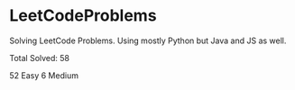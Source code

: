 # LeetCodeProblems
Solving LeetCode Problems. Using mostly Python but Java and JS as well. 

Total Solved: 58

52 Easy
6 Medium 


